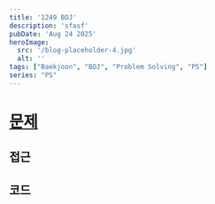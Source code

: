 ```yaml
---
title: '1249 BOJ'
description: 'sfasf'
pubDate: 'Aug 24 2025'
heroImage:
  src: '/blog-placeholder-4.jpg'
  alt: ''
tags: ["Baekjoon", "BOJ", "Problem Solving", "PS"]
series: "PS"
---
```


# [문제](https://www.acmicpc.net/problem/1249)

## 접근

## 코드

```c++

```
